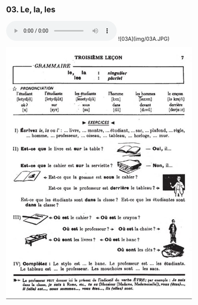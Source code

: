 ## 03. Le, la, les

  <audio controls>
    <source src="sound/03A.ogg"></source>
  </audio>
![03A](img/03A.JPG)

![03B](img/03B.JPG)